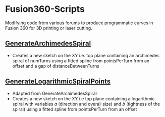 # Fusion360-Scripts
Modifying code from various forums to produce programmatic curves in Fusion 360 for 3D printing or laser cutting.

## [GenerateArchimedesSpiral](https://github.com/MrHuman22/Fusion360-Scripts/blob/master/GenerateArchimedesSpiralPoints.py)
* Creates a new sketch on the XY i.e. top plane containing an archimedes spiral of numTurns using a fitted spline from pointsPerTurn from an offset and a gap of distanceBetweenTurns

## [GenerateLogarithmicSpiralPoints](https://github.com/MrHuman22/Fusion360-Scripts/blob/master/GenerateLogarithmicSpiralPoints.py)
* Adapted from GenerateArchimedesSpiral
* Creates a new sketch on the XY i.e top plane containing a logarithmic spiral with variables *a* (direction and overall size) and *b* (tightness of the spiral) using a fitted spline from pointsPerTurn from an offset
